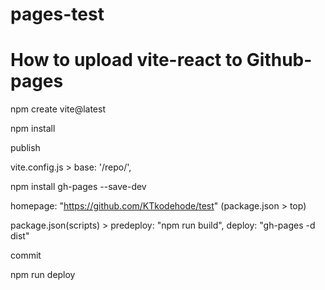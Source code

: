 # pages-test

# How to upload vite-react to Github-pages

npm create vite@latest

npm install

publish 

vite.config.js > base: '/repo/',

npm install gh-pages --save-dev

homepage: "https://github.com/KTkodehode/test" (package.json > top)

package.json(scripts) > predeploy: "npm run build", deploy: "gh-pages -d dist"

commit

npm run deploy
